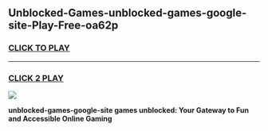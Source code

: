 
## Unblocked-Games-unblocked-games-google-site-Play-Free-oa62p
<h3>
<a href="https://premium76.site?title=unblocked-games-google-site&ref=09A">CLICK TO PLAY</a></h3>
<hr>

<h3>
<a href="https://premium76.site?title=unblocked-games-google-site&ref=09A">CLICK 2 PLAY</a>
  
</h3>

<a href="https://premium76.site?title=unblocked-games-google-site&ref=09A"><img src="https://clearcache.store/games.png"></a>


**unblocked-games-google-site games unblocked: Your Gateway to Fun and Accessible Online Gaming**
